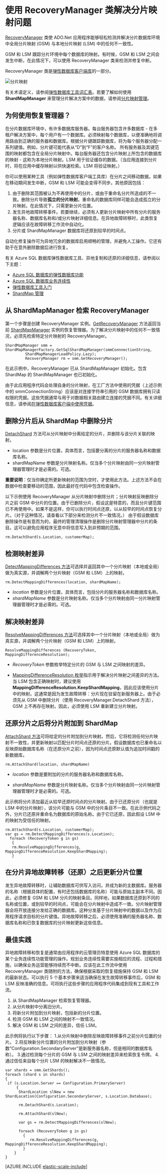 <properties 
	pageTitle="使用恢复管理器解决分片映射问题 | Windows Azure" 
	description="使用 RecoveryManager 类解决分片映射问题" 
	services="sql-database" 
	documentationCenter=""  
	manager="jeffreyg"
	authors="ddove"/>

<tags 
	ms.service="sql-database" 
	ms.date="11/09/2015" 
	wacn.date="12/22/2015"/>

# 使用 RecoveryManager 类解决分片映射问题

[RecoveryManager](https://msdn.microsoft.com/zh-cn/library/azure/microsoft.azure.sqldatabase.elasticscale.shardmanagement.recovery.recoverymanager.aspx) 类使 ADO.Net 应用程序能够轻松检测并解决分片数据库环境中全局分片映射 (GSM) 与本地分片映射 (LSM) 中的任何不一致性。

GSM 和 LSM 跟踪分片环境中每个数据库的映射。有时候，GSM 和 LSM 之间会发生中断，在此情况下，可以使用 RecoveryManager 类来检测并修复中断。

RecoveryManager 类是[弹性数据库客户端库](/documentation/articles/sql-database-elastic-database-client-library)的一部分。


![分片映射][1]


有关术语定义，请参阅[弹性数据库工具词汇表](/documentation/articles/sql-database-elastic-scale-glossary)。若要了解如何使用 **ShardMapManager** 来管理分片解决方案中的数据，请参阅[分片映射管理](/documentation/articles/sql-database-elastic-scale-shard-map-management)。


## 为何使用恢复管理器？

在分片数据库环境中，有许多数据库服务器。每台服务器包含许多数据库 - 在多租户解决方案中，每个用户有一个数据库。必须映射每个数据库，以便准确地将调用路由到正确的服务器和数据库。根据分片键跟踪数据库，将为每个服务器分配一系列键值。例如，分片键可能代表从“D”到“F”的客户名称。 所有服务器及其键范围的映射都包含在全局分片映射中。每台服务器还包含分片映射上所包含的数据库的映射 - 这称为本地分片映射。LSM 用于验证缓存的数据。（当应用连接到分片时，将在应用中缓存映射以供快速检索。LSM 将验证映射。）

你可以使用某种工具（例如弹性数据库客户端工具库）在分片之间移动数据。如果在移动期间发生中断，GSM 和 LSM 可能会变得不同步。其他原因包括：

1. 由于删除其范围被认为不再使用中的分片，或由于重命名分片所造成的不一致。删除分片导致**孤立的分片映射**。重命名的数据库同样可能会造成孤立的分片映射。在此情况下，只需更新分片位置。 
2. 发生异地故障转移事件。若要继续，必须有人更新分片映射中所有分片的服务器名称、数据库名称和/或分片映射详细信息。在异地故障转移时，此类恢复逻辑应该在故障转移工作流中自动化。 
3. 分片或 ShardMapManager 数据库将还原到较早的时间点。 
 
自动化修复操作可为异地冗余的数据库启用顺畅的管理，并避免人工操作。它还有助于在意外删除数据后进行恢复。

有关 Azure SQL 数据库弹性数据库工具、异地复制和还原的详细信息，请参阅以下主题：

* [Azure SQL 数据库的弹性数据库功能](/documentation/articles/sql-database-elastic-scale-introduction) 
* [Azure SQL 数据库业务连续性](/documentation/articles/sql-database-business-continuity) 
* [弹性数据库工具入门](/documentation/articles/sql-database-elastic-scale-get-started)  
* [ShardMap 管理](/documentation/articles/sql-database-elastic-scale-shard-map-management)

## 从 ShardMapManager 检索 RecoveryManager 

第一个步骤是创建 RecoveryManager 实例。[GetRecoveryManager](https://msdn.microsoft.com/zh-cn/library/azure/microsoft.azure.sqldatabase.elasticscale.shardmanagement.shardmapmanager.getrecoverymanager.aspx) 方法返回当前 [ShardMapManager](https://msdn.microsoft.com/zh-cn/library/azure/microsoft.azure.sqldatabase.elasticscale.shardmanagement.shardmapmanager.aspx) 实例的恢复管理器。为了解决分片映射中的任何不一致情况，必须先检索特定分片映射的 RecoveryManager。

	ShardMapManager smm = ShardMapManagerFactory.GetSqlShardMapManager(smmConnnectionString,  
             ShardMapManagerLoadPolicy.Lazy);
             RecoveryManager rm = smm.GetRecoveryManager(); 

在此示例中，RecoveryManager 已从 ShardMapManager 初始化。包含 ShardMap 的 ShardMapManager 也已初始化。

由于此应用程序代码会处理自身的分片映射，在工厂方法中使用的凭据（上述示例中的 smmConnectionString）应该是对连接字符串引用的 GSM 数据库拥有只读权限的凭据。这些凭据通常与用于对数据相关路由建立连接的凭据不同。有关详细信息，请参阅[在弹性数据库客户端中使用凭据](/documentation/articles/sql-database-elastic-scale-manage-credentials)。

## 删除分片后从 ShardMap 中删除分片

[DetachShard](https://msdn.microsoft.com/zh-cn/library/azure/dn842083.aspx) 方法可从分片映射中分离给定的分片，并删除与该分片关联的映射。

* location 参数是分片位置，具体而言，包括要分离的分片的服务器名称和数据库名称。 
* shardMapName 参数是分片映射名称。仅当多个分片映射由同一分片映射管理器管理时才是必需的。可选。 

**重要说明**：仅当你确定所更新映射的范围为空时，才使用此方法。上述方法不会在数据中检查要移动的范围，因此最好在代码中包含检查操作。

以下示例使用 RecoveryManager 从分片映射中删除分片；分片映射反映删除分片之前 GSM 中分片的位置。由于已删除分片，假设这是特意的，而且分片键范围已不再使用中。如果不是这样，你可以执行时间点还原，以从较早的时间点恢复分片。（对于这种情况，请查看以下部分来检测分片不一致情况。） 由于假设数据库删除操作是有意而为的，最终的管理清理操作是删除分片映射管理器中分片的条目。这可以避免应用程序无意中将信息写入到非预期的范围。
	
	rm.DetachShard(s.Location, customerMap); 

## 检测映射差异 

[DetectMappingDifferences 方法](https://msdn.microsoft.com/zh-cn/library/azure/microsoft.azure.sqldatabase.elasticscale.shardmanagement.recovery.recoverymanager.detectmappingdifferences.aspx)可选择并返回其中一个分片映射（本地或全局）做为真实源，并调解两个分片映射（GSM 和 LSM）上的映射。

	rm.DetectMappingDifferences(location, shardMapName);

* *location* 参数是分片位置，具体而言，包括分片的服务器名称和数据库名称。 
* *shardMapName* 参数是分片映射名称。仅当多个分片映射由同一分片映射管理器管理时才是必需的。可选。 

## 解决映射差异

[ResolveMappingDifferences 方法](https://msdn.microsoft.com/zh-cn/library/azure/microsoft.azure.sqldatabase.elasticscale.shardmanagement.recovery.recoverymanager.resolvemappingdifferences.aspx)可选择其中一个分片映射（本地或全局）做为真实源，并调解两个分片映射（GSM 和 LSM）上的映射。

	ResolveMappingDifferences (RecoveryToken, MappingDifferenceResolution);
   
* *RecoveryToken* 参数枚举特定分片的 GSM 与 LSM 之间映射的差异。 

* [MappingDifferenceResolution 枚举](https://msdn.microsoft.com/zh-cn/library/azure/microsoft.azure.sqldatabase.elasticscale.shardmanagement.recovery.mappingdifferenceresolution.aspx)指示用于解决分片映射之间差异的方法。当 LSM 包含正确映射时，建议使用 **MappingDifferenceResolution.KeepShardMapping**，因此应该使用分片中的映射。这通常是因为发生故障转移：分片现在驻留在新服务器上。由于必须先从 GSM 中删除分片（使用 RecoveryManager.DetachShard 方法），GSM 上不再存在映射。因此，必须使用 LSM 重新建立分片映射。

## 还原分片之后将分片附加到 ShardMap 

[AttachShard 方法](https://msdn.microsoft.com/zh-cn/library/azure/microsoft.azure.sqldatabase.elasticscale.shardmanagement.recovery.recoverymanager.attachshard.aspx)可将给定的分片附加到分片映射。然后，它将检测任何分片映射不一致性，并更新映射以匹配分片时间点还原的分片。假设数据库也已重命名以反映原始数据库名称（在还原分片之前），因为时间点还原默认值为追加时间戳的新数据库。

	rm.AttachShard(location, shardMapName) 

* *location* 参数是要附加的分片的服务器名称和数据库名称。 

* *shardMapName* 参数是分片映射名称。仅当多个分片映射由同一分片映射管理器管理时才是必需的。可选。

此示例将分片添加最近从较早还原时间点的分片映射。由于已还原分片（也就是 LSM 中的分片映射），该分片可能与 GSM 中的分片条目不一致。在此示例代码之外，分片已还原并重命名为数据库的原始名称。由于它已还原，因此假设 LSM 中的映射为受信任的映射。

	rm.AttachShard(s.Location, customerMap); 
	var gs = rm.DetectMappingDifferences(s.Location); 
	  foreach (RecoveryToken g in gs) 
	   { 
	   rm.ResolveMappingDifferences(g, MappingDifferenceResolution.KeepShardMapping); 
	   } 

## 在分片异地故障转移（还原）之后更新分片位置

发生异地故障转移时，让辅助数据库可供写入访问，并成为新的主数据库。服务器的名称（根据具体的配置，有时还包括数据库的名称）可能与原始主副本不同。因此，必须修复 GSM 和 LSM 分片的映射条目。同样地，如果数据库还原到不同的名称或位置，或到较早的时间点，可能会在分片映射中造成不一致。分片映射管理器会将开放连接分发给正确的数据库。这种分发基于分片映射中的数据以及作为应用程序请求目标的分片键值。异地故障转移之后，必须使用准确的服务器名称、数据库名称和已恢复数据库的分片映射更新这些信息。

## 最佳实践

异地故障转移和恢复是通常由应用程序的云管理员特意使用 Azure SQL 数据库的某个业务连续性功能管理的操作。规划业务连续性需要实施相应的流程、过程和措施，以确保业务运营能够持续而不中断。应该在此工作流中使用 RecoveryManager 类随附的方法，确保根据采取的恢复措施保持 GSM 和 LSM 的最新状态。可以执行 5 个基本步骤来适当确保在发生故障转移事件后，GSM 和 LSM 反映准确的信息。可将执行这些步骤的应用程序代码集成到现有工具和工作流。

1. 从 ShardMapManager 检索恢复管理器。 
2. 从分片映射中分离旧分片。
3. 将新分片附加到分片映射，包括新的分片位置。
4. 检测 GSM 和 LSM 之间的映射不一致情况。 
5. 解决 GSM 和 LSM 之间的差异，信任 LSM。 

此示例将执行以下步骤：
1.从分片映射中删除反映故障转移事件之前分片位置的分片。
2.将反映新分片位置的分片附加到分片映射（参数“Configuration.SecondaryServer”是新服务器名称，但是相同的数据库名称）。
3.通过检测每个分片的 GSM 与 LSM 之间的映射差异来检索恢复令牌。
4.通过信任来自每个分片 LSM 的映射解决不一致情况。

	var shards = smm.GetShards(); 
	foreach (shard s in shards) 
	{ 
	 if (s.Location.Server == Configuration.PrimaryServer) 
		 { 
		  ShardLocation slNew = new ShardLocation(Configuration.SecondaryServer, s.Location.Database); 
		
		  rm.DetachShard(s.Location); 
		
		  rm.AttachShard(slNew); 
		
		  var gs = rm.DetectMappingDifferences(slNew); 
	
		  foreach (RecoveryToken g in gs) 
			{ 
			   rm.ResolveMappingDifferences(g, 						MappingDifferenceResolution.KeepShardMapping); 
			} 
		} 
	} 



[AZURE.INCLUDE [elastic-scale-include](../includes/elastic-scale-include.md)]


<!--Image references-->
[1]: ./media/sql-database-elastic-database-recovery-manager/recovery-manager.png
 

<!---HONumber=Mooncake_1207_2015-->